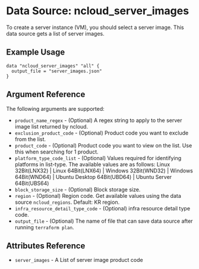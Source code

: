 # Data Source: ncloud_server_images

To create a server instance (VM), you should select a server image. This data source gets a list of server images.

## Example Usage

```hcl
data "ncloud_server_images" "all" {
  output_file = "server_images.json"
}
```

## Argument Reference

The following arguments are supported:

* `product_name_regex` - (Optional) A regex string to apply to the server image list returned by ncloud.
* `exclusion_product_code` - (Optional) Product code you want to exclude from the list.
* `product_code` - (Optional) Product code you want to view on the list. Use this when searching for 1 product.
* `platform_type_code_list` - (Optional) Values required for identifying platforms in list-type.
    The available values are as follows: Linux 32Bit(LNX32) | Linux 64Bit(LNX64) | Windows 32Bit(WND32) | Windows 64Bit(WND64) | Ubuntu Desktop 64Bit(UBD64) | Ubuntu Server 64Bit(UBS64)
* `block_storage_size` - (Optional) Block storage size.
* `region` - (Optional) Region code. Get available values using the data source `ncloud_regions`.
    Default: KR region.
* `infra_resource_detail_type_code` - (Optional) infra resource detail type code.
* `output_file` - (Optional) The name of file that can save data source after running `terraform plan`.

## Attributes Reference

* `server_images` - A List of server image product code
